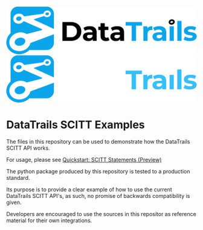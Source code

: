 ![Logo](https://raw.githubusercontent.com/datatrails/datatrails-scitt-samples/main/DataTrails_Horizontal_Logo_Black.png#gh-light-mode-only)
![Logo](https://raw.githubusercontent.com/datatrails/datatrails-scitt-samples/main/DataTrails_Horizontal_Logo_White.png#gh-dark-mode-only)

# DataTrails SCITT Examples

The files in this repository can be used to demonstrate how the DataTrails SCITT API works.

For usage, please see [Quickstart: SCITT Statements (Preview)](https://docs.datatrails.ai/developers/developer-patterns/scitt-api/)

The python package produced by this repository is tested to a production standard.

Its purpose is to provide a clear example of how to use the current DataTrails SCITT API's,
as such, no promise of backwards compatibility is given.

Developers are encouraged to use the sources in this repositor as reference
material for their own integrations.